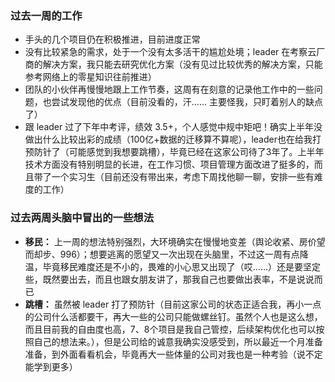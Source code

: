### 过去一周的工作
* 手头的几个项目仍在积极推进，目前进度正常
* 没有比较紧急的需求，处于一个没有太多活干的尴尬处境；leader 在考察云厂商的解决方案，我只能去研究优化方案（没有见过比较优秀的解决方案，只能参考网络上的零星知识往前推进）
* 团队的小伙伴再慢慢地跟上工作节奏，这周有在刻意的记录他工作中的一些问题，也尝试发现他的优点（目前没看的，汗...... 主要怪我，只盯着别人的缺点了）
* 跟 leader 过了下年中考评，绩效 3.5+，个人感觉中规中矩吧！确实上半年没做出什么比较出彩的成绩（100亿+数据的迁移算不算呢），leader也在给我打预防针了（可能感觉到我想要跳槽），毕竟已经在这家公司待了3年了。上半年技术方面没有特别明显的长进，在工作习惯、项目管理方面改进了挺多的，而且带了一个实习生（目前还没有带出来，考虑下周找他聊一聊，安排一些有难度的工作）


### 过去两周头脑中冒出的一些想法
* **移民：** 上一周的想法特别强烈，大环境确实在慢慢地变差（舆论收紧、房价望而却步、996）；想要逃离的愿望又一次出现在头脑里，不过这一周有点降温，毕竟移民难度还是不小的，畏难的小心思又出现了（哎......）还是要坚定些，既然要出去，而且也跟女朋友讲了，那我自己也要做出表率，不是说说而已
* **跳槽：** 虽然被 leader 打了预防针（目前这家公司的状态正适合我，再小一点的公司什么活都要干，再大一些的公司只能做螺丝钉。虽然个人也是这么想，而且目前我的自由度也高，7、8个项目是我自己管控，后续架构优化也可以按照自己的想法来。），但是公司给的诚意我确实没感受到，所以最近一个月准备准备，到外面看看机会，毕竟再大一些体量的公司对我也是一种考验（说不定能学到更多）
